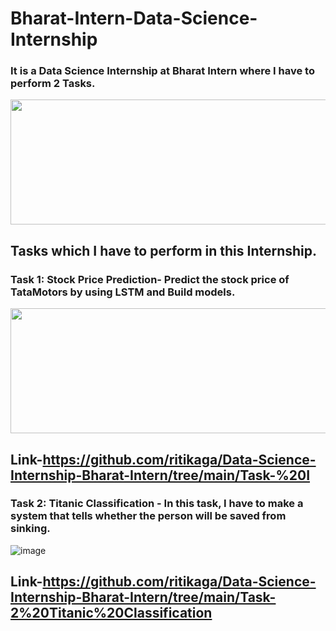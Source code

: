 # Bharat-Intern-Data-Science-Internship
### It is a Data Science Internship at Bharat Intern where I have to perform 2 Tasks.
 <img src="https://github.com/ritikaga/Data-Science-Internship-Bharat-Intern/assets/66274316/92375351-0e1a-409f-bd8e-f543893adc7e" width="700" height="200">

## Tasks which I have to perform in this Internship.
### Task 1: Stock Price Prediction- Predict the stock price of TataMotors by using LSTM and Build models.

 <img src="https://github.com/ritikaga/Data-Science-Internship-Bharat-Intern/assets/66274316/7b35a3a2-3e0d-46c1-9283-93e111e62bc2" width="900" height="200">
 
  ## Link-https://github.com/ritikaga/Data-Science-Internship-Bharat-Intern/tree/main/Task-%20I




### Task 2: Titanic Classification - In this task, I have to make a system that tells whether the person will be saved from sinking.

![image](https://github.com/ritikaga/Data-Science-Internship-Bharat-Intern/assets/66274316/394a04b0-2334-4af5-a4b8-9293a45093a6)

## Link-https://github.com/ritikaga/Data-Science-Internship-Bharat-Intern/tree/main/Task-2%20Titanic%20Classification
